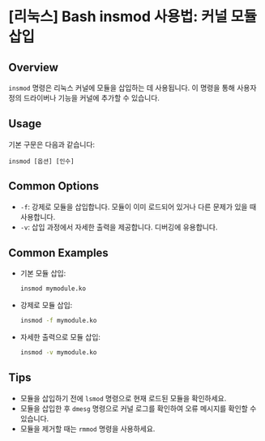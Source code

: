 # [리눅스] Bash insmod 사용법: 커널 모듈 삽입

## Overview
`insmod` 명령은 리눅스 커널에 모듈을 삽입하는 데 사용됩니다. 이 명령을 통해 사용자 정의 드라이버나 기능을 커널에 추가할 수 있습니다.

## Usage
기본 구문은 다음과 같습니다:

```
insmod [옵션] [인수]
```

## Common Options
- `-f`: 강제로 모듈을 삽입합니다. 모듈이 이미 로드되어 있거나 다른 문제가 있을 때 사용합니다.
- `-v`: 삽입 과정에서 자세한 출력을 제공합니다. 디버깅에 유용합니다.

## Common Examples
- 기본 모듈 삽입:
  ```bash
  insmod mymodule.ko
  ```

- 강제로 모듈 삽입:
  ```bash
  insmod -f mymodule.ko
  ```

- 자세한 출력으로 모듈 삽입:
  ```bash
  insmod -v mymodule.ko
  ```

## Tips
- 모듈을 삽입하기 전에 `lsmod` 명령으로 현재 로드된 모듈을 확인하세요.
- 모듈을 삽입한 후 `dmesg` 명령으로 커널 로그를 확인하여 오류 메시지를 확인할 수 있습니다.
- 모듈을 제거할 때는 `rmmod` 명령을 사용하세요.
